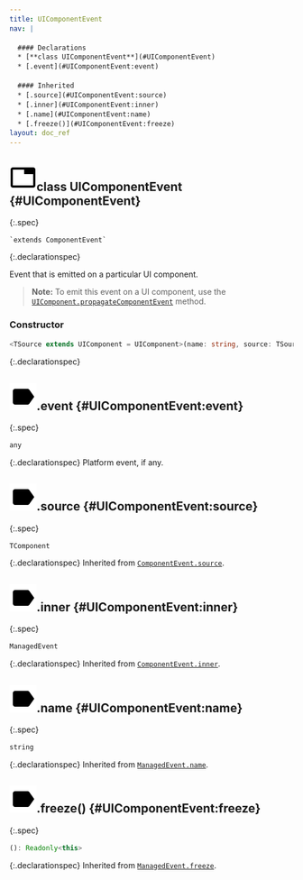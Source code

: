 ```yaml
---
title: UIComponentEvent
nav: |

  #### Declarations
  * [**class UIComponentEvent**](#UIComponentEvent)
  * [.event](#UIComponentEvent:event)

  #### Inherited
  * [.source](#UIComponentEvent:source)
  * [.inner](#UIComponentEvent:inner)
  * [.name](#UIComponentEvent:name)
  * [.freeze()](#UIComponentEvent:freeze)
layout: doc_ref
---
```


## ![](/assets/icons/spec-class.svg)class UIComponentEvent {#UIComponentEvent}
{:.spec}


<pre markdown="span"><code markdown="span">`extends ComponentEvent<TSource>`</code></pre>
{:.declarationspec}

Event that is emitted on a particular UI component.

> __Note:__ To emit this event on a UI component, use the [`UIComponent.propagateComponentEvent`](./UIComponent#UIComponent:propagateComponentEvent) method.

### Constructor
```typescript
<TSource extends UIComponent = UIComponent>(name: string, source: TSource, inner?: ManagedEvent, event?: any): UIComponentEvent<TSource>
```
{:.declarationspec}



## ![](/assets/icons/spec-property.svg).event {#UIComponentEvent:event}
{:.spec}

```typescript
any
```
{:.declarationspec}
Platform event, if any.



## ![](/assets/icons/spec-property.svg).source {#UIComponentEvent:source}
{:.spec}

```typescript
TComponent
```
{:.declarationspec}
Inherited from [`ComponentEvent.source`](./ComponentEvent#ComponentEvent:source).



## ![](/assets/icons/spec-property.svg).inner {#UIComponentEvent:inner}
{:.spec}

```typescript
ManagedEvent
```
{:.declarationspec}
Inherited from [`ComponentEvent.inner`](./ComponentEvent#ComponentEvent:inner).



## ![](/assets/icons/spec-property.svg).name {#UIComponentEvent:name}
{:.spec}

```typescript
string
```
{:.declarationspec}
Inherited from [`ManagedEvent.name`](./ManagedEvent#ManagedEvent:name).



## ![](/assets/icons/spec-method.svg).freeze() {#UIComponentEvent:freeze}
{:.spec}

```typescript
(): Readonly<this>
```
{:.declarationspec}
Inherited from [`ManagedEvent.freeze`](./ManagedEvent#ManagedEvent:freeze).

